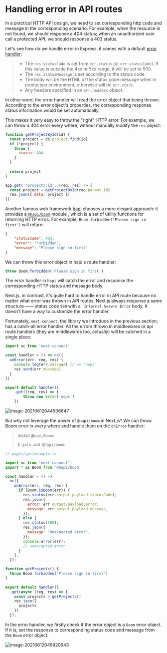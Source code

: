 
# Handling error in API routes

In a practical HTTP API design, we need to set corresponding http code and message in the corresponding scenario. For example, when the resource is not found, we should response a 404 status; when an unauthorized user call a protected API, we should response a 403 status.

Let's see how do we handle error in Express: it comes with a default [error handler](https://expressjs.com/en/guide/error-handling.html):

> - The `res.statusCode` is set from `err.status` (or `err.statusCode`). If this value is outside the 4xx or 5xx range, it will be set to 500.
> - The `res.statusMessage` is set according to the status code.
> - The body will be the HTML of the status code message when in production environment, otherwise will be `err.stack`.
> - Any headers specified in an `err.headers` object.

In other word, the error handler will read the error object that being thrown. According to the error object's properties, the corresponding response status information would be set automatically.

This makes it very easy to throw the "right" HTTP error. For example, we can throw a 404 error every where, without manually modify the `res` object:

```js
function getProjectById(id) {
  const project = db.project.find(id)
  if (!project) {
    throw {
      status: 404
    }
  }
  
  return project
}

app.get('/project/:id', (req, res) => {
  const project = getProjectById(req.params.id)
  res.json({ data: project })
})
```

Another famous web framework [hapi](https://hapi.dev/) chooses a more elegant approach: it provides a[ `@hapi/boom`](https://hapi.dev/module/boom/api/?v=9.1.2) module , which is a set of utility functions for returning HTTP erros. For example, `Boom.forbidden('Please sign in first')` will return:

```json
{
    "statusCode": 403,
    "error": "Forbidden",
    "message": "Please sign in first"
}
```

We can throw this error object in hapi's route handler:

```js
throw Boom.forbidden('Please sign in first')
```

The error handler in `hapi` will catch the error and response the corresponding HTTP status and message body. 

Next.js, in contrast, it's quite hard to handle error in API route because no matter what error was thrown in API routes, Next.js always response a same structure —— status code `500`  with a  ` Internal Servre Error` body. It doesn't have a way to customize the error handler.

Fortunately, `next-connect`, the library we introduce in the previous section, has a catch-all error handler. All the errors thrown in middlewares or api route handlers (they are middlewares too, actually) will be catched in a single place:

```js
import nc from 'next-connect'

const handler = () => nc({
  onError(err, req, res) {
    console.log(err.message) // => 'oops'
    res.send(err.message)
  }
})

export default handler()
	.get((req, res) => {
		throw new Error('oops')
	})
```

![image-20210612044906647](/assets/image-20210612044906647.png)

But why not leverage the power of `@hapi/boom` in Next.js? We can throw Boom error in every where and handle them on the `onError` handler:



> Install `@hapi/boom`:
>
> ```bash
> $ yarn add @hapi/boom
> ```



```js
// pages/api/example.ts

import nc from "next-connect";
import * as Boom from '@hapi/boom'

const handler = () =>
  nc({
    onError(err, req, res) {
      if (Boom.isBoom(err)) {
        res.status(err.output.payload.statusCode);
        res.json({
          error: err.output.payload.error,
          message: err.output.payload.message,
        });
      } else {
        res.status(500);
        res.json({
          message: "Unexpected error",
        });
        console.error(err);
        // unexcepted error
      }
    },
  });

function getProjects() {
  throw Boom.forbidden('Please sign in first')
}

export default handler()
  .get(async (req, res) => {
    const projects = getProjects()
    res.json({
      projects
    })
  });

```

In the error handler, we firstly check if the error object is a `Boom` error object. If it is, set the response to corresponding status code and message from the `Boom` error object.

![image-20210612045920643](/assets/image-20210612045920643.png)
